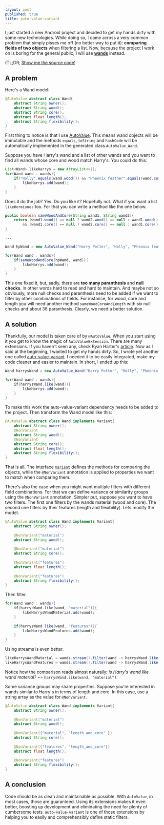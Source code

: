 ```yaml
---
layout: post
published: true
title: auto-value-variant
---
```


I just started a new Android project and decided to get my hands dirty with some new technologies. While doing so, I came across a very common problem that simply pisses me off (no better way to put it): **comparing fields of two objects** when filtering a list. Now, because the project I work on is boring for the general public, I will use [**wands**](http://harrypotter.wikia.com/wiki/Wand) instead. 

(TL;DR; [Show me the source code](https://github.com/ccheptea/auto-value-variant))

## A problem

Here's a Wand model:

```java
@AutoValue abstract class Wand{
    abstract String owner();
    abstract String wood();
    abstract String core();
    abstract float length();
    abstract String flexibility();
}
```
First thing to notice is that I use [AutoValue](https://github.com/google/auto/blob/master/value/userguide/index.md). This means wand objects will be immutable and the methods ``equals``, ``toString`` and ``hashCode`` will be automatically implemented in the generated class ``AutoValue_Wand``. 

Suppose you have Harry's wand and a list of other wands and you want to find all wands whose core and wood match Harry's. You could do this:

```java
List<Wand> likeHarrys = new ArrayList<>();
for(Wand wand : wands){
	if("Holly".equals(wand.wood()) && "Pheonix feather".equals(wand.core())){
    	likeHarrys.add(wand);
    }
}
```
Does it do the job? Yes. Do you like it? Hopefully not. What if you want a list ``likeHermiones`` too. For that you can write a method like the one below.

```java
public boolean sameWoodAndCore(String wand1, String wand2){
	return (wand1.wood() == null ? wand2.wood() == null : wand1.wood().equals(wand2.wood()))
    	&& (wand1.core() == null ? wand2.core() == null : wand1.core().equals(wand2.core()))
}

...

Wand hpWand = new AutoValue_Wand("Harry Potter", "Holly", "Pheonix feather", 11 "Nice and Supple");

for(Wand wand : wands){
	if(sameWoodAndCore(hpWand, wand)){
    	likeHarrys.add(wand);
    }
}

```
This one fixed it, but, sadly, there are **too many paranthesis** and **null checks**. In other words hard to read and hard to maintain. And maybe not so obviously, more null checks and paranthesis need to be added if we want to filter by other combinations of fields. For instance, for wood, core and length you will need another method ``sameWoodCoreAndLength`` with six null checks and about 36 paranthesis. Clearly, we need a better solution.

## A solution

Thankfully, our model is taken care of by ``@AutoValue``. When you start using it you get to know the magic of ``AutoValueExtension``. There are many extensions. If you haven't seen any, check Ryan Harter's [article](http://ryanharter.com/blog/2016/05/16/autovalue-extensions/). Now as I said at the beginning, I wanted to get my hands dirty. So, I wrote yet another one called [auto-value-variant](https://github.com/ccheptea/auto-value-variant). I needed it to be easily integrated, make my code cleaner and easier to maintain. In short, I ended up this:

```java
Wand harrysWand = new AutoValue_Wand("Harry Potter", "Holly", "Pheonix feather", 11, "Nice and Supple");

for(Wand wand : wands){
	if(harrysWand.like(wand)){
    	likeHarrys.add(wand);
    }
}

```

To make this work the auto-value-variant dependency needs to be added to the project. Then transform the Wand model like this:

```java
@AutoValue abstract class Wand implements Variant{
    abstract String owner();
    @NonVariant
    abstract String wood();
    @NonVariant
    abstract String core();
    abstract float length();
    abstract String flexibility();
}
```

That is all. The interface [``Variant``](https://github.com/ccheptea/auto-value-variant/blob/master/src/main/java/com/ccheptea/auto/value/variant/Variant.java) defines the methods for comparing the objects, while the ``@NonVariant`` annotation is applied to properties we want to match when comparing them.

There's also the case when you might want multiple filters with different field combinations. For that we can define variance or similarity groups using the ``@NonVariant`` annotation. Simpler put, suppose you want to have two filters. The first one filters by the wands material (wood and core). The second one filters by their features (length and flexibility). Lets modify the model.

```java
@AutoValue abstract class Wand implements Variant{
    abstract String owner();
    
    @NonVariant("material")
    abstract String wood();
    
    @NonVariant("material")
    abstract String core();
    
    @NonVariant("features")
    abstract float length();
    
    @NonVariant("features")
    abstract String flexibility();
}
```

Then filter.

```java
for(Wand wand : wands){
	if(harrysWand.like(wand, "material")){
    	likeHarrysWandMaterial.add(wand);
    }
    
    if(harrysWand.like(wand, "features")){
    	likeHarrysWandFeatures.add(wand);
    }
}
```

Using streams is even better.

```java
likeHarrysWandMaterial = wands.stream().filter(wand -> harrysWand.like(wand, "material"));
likeHarrysWandFeatures = wands.stream().filter(wand -> harrysWand.like(wand, "features"));
```

Notice how the comparison reads almost naturally: _is Harry's wand like wand material?_ ~= ``harrysWand.like(wand, "material")``.

Some variance groups may share properties. Suppose you're interested in wands similar to Harry's in terms of length and core. In this case, use a string array as the value for ``@NonVariant``.

```java
@AutoValue abstract class Wand implements Variant{
    abstract String owner();
    
    @NonVariant("material")
    abstract String wood();
    
    @NonVariant({"material", "length_and_core" })
    abstract String core();
    
    @NonVariant({"features", "length_and_core"})
    abstract float length();
    
    @NonVariant("features")
    abstract String flexibility();
}
```
## A conclusion

Code should be as clean and maintainable as possible. With ``AutoValue``, in most cases, those are guaranteed. Using its extensions makes it even better, boosting up development and eliminating the need for plenty of cumbersome tests. ``auto-value-variant`` is one of those extensions by helping you to easily and comprehensibly define static filters.